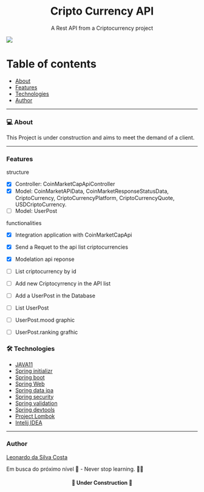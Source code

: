<h1 align="center">Cripto Currency API</h1>
<p align="center">A Rest API from a Criptocurrency project</p>
<img src="https://img.shields.io/static/v1?label=Spring&message=Work&color=6DB33F&style=for-the-badge&logo=SpringBoot">

Table of contents
=================
<!--ts-->
   * [About](#About)
   * [Features](#features)
   * [Technologies](#technologies)
   * [Author](#author)
<!--te-->

---

### 💻 About

This Project is under construction and aims to meet the demand of a client.

---
### Features

structure
- [x] Controller: CoinMarketCapApiController
- [x] Model: CoinMarketAPiData, CoinMarketResponseStatusData, CriptoCurrency, CriptoCurrencyPlatform, CriptoCurrencyQuote, USDCriptoCurrency.
- [ ] Model: UserPost

functionalities
- [x] Integration application with CoinMarketCapApi
- [x] Send a Requet to the api list criptocurrencies
- [x] Modelation api reponse
- [ ] List criptocurrency by id
- [ ] Add new Criptocyrrency in the API list
- [ ] Add a UserPost in the Database
- [ ] List UserPost
- [ ] UserPost.mood graphic
- [ ] UserPost.ranking grafhic


### 🛠 Technologies

- [JAVA11](https://www.oracle.com/br/java/technologies/javase/jdk11-archive-downloads.html)
- [Spring initializr](https://start.spring.io/)
- [Spring boot](https://spring.io/projects/spring-boot)
- [Spring Web](https://docs.spring.io/spring-framework/docs/3.2.x/spring-framework-reference/html/mvc.html)
- [Spring data jpa](https://spring.io/projects/spring-data-jpa)
- [Spring security](https://spring.io/projects/spring-security)
- [Spring validation](https://docs.spring.io/spring-framework/docs/3.2.x/spring-framework-reference/html/validation.html)
- [Spring devtools](https://docs.spring.io/spring-boot/docs/1.5.16.RELEASE/reference/html/using-boot-devtools.html)
- [Project Lombok](https://projectlombok.org/)
- [Intelij IDEA](https://www.jetbrains.com/pt-br/idea/)

---

### Author
[Leonardo da Silva Costa](https://www.linkedin.com/in/leonardo-da-silva-costa/)

Em busca do próximo nível 🚀 - Never stop learning. 🧑‍🎓

<h4 align="center"> 
	 👷 Under Construction  🚧
</h4>





